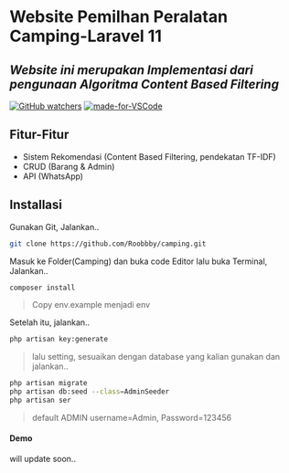 # Website Pemilhan Peralatan Camping-Laravel 11
## _Website ini merupakan Implementasi dari pengunaan Algoritma Content Based Filtering_

[![GitHub watchers](https://img.shields.io/github/watchers/Naereen/StrapDown.js.svg?style=social&label=Watch&maxAge=2592000)](https://GitHub.com/Naereen/StrapDown.js/watchers/) [![made-for-VSCode](https://img.shields.io/badge/Made%20for-VSCode-1f425f.svg)](https://code.visualstudio.com/)

## Fitur-Fitur

- Sistem Rekomendasi (Content Based Filtering, pendekatan TF-IDF)
- CRUD (Barang & Admin) 
- API (WhatsApp)


## Installasi
Gunakan Git, Jalankan..
```sh
git clone https://github.com/Roobbby/camping.git
```

Masuk ke Folder(Camping) dan buka code Editor lalu buka Terminal, Jalankan..

```sh
composer install 
```
> Copy env.example menjadi env 


Setelah itu, jalankan..
```sh
php artisan key:generate
```
>lalu setting, sesuaikan dengan database yang kalian gunakan
dan jalankan..

```sh
php artisan migrate
php artisan db:seed --class=AdminSeeder
php artisan ser
```
>default ADMIN username=Admin, Password=123456

#### Demo
will update soon..

